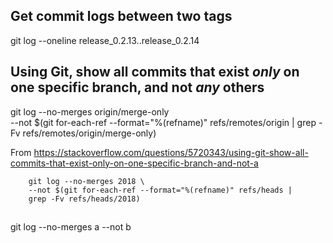 ## Get commit logs between two tags

git log --oneline release_0.2.13..release_0.2.14


## Using Git, show all commits that exist *only* on one specific branch, and not *any* others

git log --no-merges origin/merge-only \
    --not $(git for-each-ref --format="%(refname)" refs/remotes/origin |
    grep -Fv refs/remotes/origin/merge-only)

From <https://stackoverflow.com/questions/5720343/using-git-show-all-commits-that-exist-only-on-one-specific-branch-and-not-a> 

```
	git log --no-merges 2018 \
    --not $(git for-each-ref --format="%(refname)" refs/heads |
    grep -Fv refs/heads/2018)
```



## 
git log --no-merges a --not b